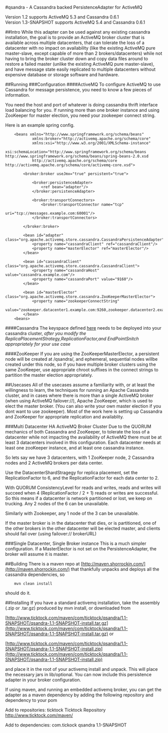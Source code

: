 #qsandra - A Cassandra backed PersistenceAdapter for ActiveMQ

Version 1.2 supports ActiveMQ 5.3 and Cassandra 0.6.1      
Version 1.3-SNAPSHOT supports ActiveMQ 5.4 and Cassandra 0.6.1

##Intro
While this adapter can be used against any existing cassandra installation, the goal is to provide an ActiveMQ broker cluster
that is available across multiple datacenters, that can tolerate the loss of a datacenter with no impact on availability
(like the existing ActiveMQ pure master-slave, except capable of more than 2 brokers/datacenters) while not having to bring the broker cluster down and copy data files around to
 restore a failed master (unlike the existing ActiveMQ pure master-slave), and have message state easily replicated to multiple datacenters
 without expensive database or storage software and hardware.

##Running
###Configuration
####ActiveMQ
To configure ActiveMQ to use Cassandra for message persistence, you need to know a few pieces of information.

You need the host and port of whatever is doing cassandra thrift interface load balancing for you.
If running more than one broker instance and using ZooKeeper for master election, you need your zookeeper connect string.

Here is an example spring config.

		<beans xmlns="http://www.springframework.org/schema/beans" 
  				xmlns:broker="http://activemq.apache.org/schema/core"
  				xmlns:xsi="http://www.w3.org/2001/XMLSchema-instance"
  				xsi:schemaLocation="http://www.springframework.org/schema/beans http://www.springframework.org/schema/beans/spring-beans-2.0.xsd
  				http://activemq.apache.org/schema/core http://activemq.apache.org/schema/core/activemq-core.xsd">

         	<broker:broker useJmx="true" persistent="true">

                <broker:persistenceAdapter>
                    <ref bean="adapter"/>
                </broker:persistenceAdapter>

                <broker:transportConnectors>
                    <broker:transportConnector name="tcp"
                                               uri="tcp://messages.example.com:60001"/>
                </broker:transportConnectors>

            </broker:broker>

            <bean id="adapter" class="org.apache.activemq.store.cassandra.CassandraPersistenceAdapter">
                <property name="cassandraClient" ref="cassandraClient"/>
                <property name="masterElector" ref="masterElector"/>
            </bean>

            <bean id="cassandraClient" class="org.apache.activemq.store.cassandra.CassandraClient">
                <property name="cassandraHost" value="cassandra.example.com"/>
                <property name="cassandraPort" value="9160"/>
            </bean>

            <bean id="masterElector" class="org.apache.activemq.store.cassandra.ZooKeeperMasterElector">
                <property name="zookeeperConnectString" 
                value="zookeeper.datacenter1.example.com:9260,zookeeper.datacenter2.example.com:9260,zookeeper.datacenter3.example.com:9260"/>
            </bean>
		<beans> 

####Cassandra
The keyspace defined [here](qsandra/blob/master/src/main/resources/keyspace.xml) needs to be deployed into your cassandra cluster, *after you modify
the ReplicaPlacementStrategy,ReplicationFactor,and EndPointSnitch appropriately for your use case* 

####ZooKeeper
If you are using the ZooKeeperMasterElector, a persistent node will be created at /qsandra/, and ephemeral, sequential nodes willbe created
under this node, so if you have multiple broker clusters using the same ZooKeeper, use appropriate chroot suffixes in the connect strings
to partition the master election appropriately.

##Usecases
All of the usecases assume a familiarity with, or at least the willingness to learn, the techniques for running an Apache Cassandra cluster,
and in cases where there is more than a single ActiveMQ broker (when using ActiveMQ failover://), Apache ZooKeeper, which is used to elect the
master broker. (You can also write your own master election if you dont want to use zookeeper). Most of the work here is setting up Cassandra
and ZooKeeper for appropriate replication and availablity.


###Multi Datacenter HA ActiveMQ Broker Cluster
Due to the QUORUM mechanics of both Cassandra and ZooKeeper, to tolerate the loss of a datacenter while not impacting the availability of ActiveMQ
there must be at least 3 datacenters involved in this configuration. Each datacenter needs at least one zooKeeper instance, and at least one cassandra instance.

So lets say we have 3 datacenters, with 1 ZooKeeper node, 2 Cassandra nodes and 2 ActiveMQ brokers per data center.

Use the DatacenterShardStragegy for replica placement, set the ReplicationFactor to 6, and the ReplicationFactor for each data center to 2.

With QUORUM ConsistencyLevel for reads and writes, reads and writes will succeed when 4 (ReplicationFactor / 2 + 1) reads or writes are successful.
So this means if a datacenter is network partitioned or lost, we keep on trucking. Any 2 nodes of the 6 can be unavailable.

Similarly with Zookeeper, any 1 node of the 3 can be unavailable.

If the master broker is in the datacenter that dies, or is partitioned, one of the other brokers in the other datacenter will be elected master,
and clients should fail over (using failover:// brokerURL)


###Single Datacenter, Single Broker instance
This is a much simpler configuration. If a MasterElector is not set on the PersistenceAdapter, the broker will assume it is master.



##Building
There is a maven repo at [http://maven.shorrockin.com/](http://maven.shorrockin.com/) that thankfully unpacks and deploys all the cassandra dependencies, so

        mvn clean install

should do it.

##Installing
If you have a standard activemq installation, take the assembly (.zip or .tar.gz) produced by mvn install, or downloaded from

[http://www.ticktock.com/maven/com/ticktock/qsandra/1.1-SNAPSHOT/qsandra-1.1-SNAPSHOT-install.tar.gz](http://www.ticktock.com/maven/com/ticktock/qsandra/1.1-SNAPSHOT/qsandra-1.1-SNAPSHOT-install.tar.gz) or

[http://www.ticktock.com/maven/com/ticktock/qsandra/1.1-SNAPSHOT/qsandra-1.1-SNAPSHOT-install.zip](http://www.ticktock.com/maven/com/ticktock/qsandra/1.1-SNAPSHOT/qsandra-1.1-SNAPSHOT-install.zip)

and place it in the root of your activemq install and unpack. This will place the necessary jars in lib/optional. You can now include this persistence adapter in your broker configuration.

If using maven, and running an embedded activemq broker, you can get the adapter as a maven dependency by adding the following repository and dependency to your pom

Add to repositories:
        <repository>
            <id>ticktock</id>
            <name>Ticktock Repository</name>
            <url>http://www.ticktock.com/maven/</url>
        </repository>

Add to dependencies:
        <dependency>
            <groupId>com.tickock</groupId>
            <artifactId>qsandra</artifactId>
            <version>1.1-SNAPSHOT</version>
        </dependency>

